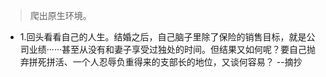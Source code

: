 >爬出原生环境。

- 1.回头看看自己的人生。结婚之后，自己脑子里除了保险的销售目标，就是公司业绩······甚至从没有和妻子享受过独处的时间。但结果又如何呢？要自己抛弃拼死拼活、一个人忍辱负重得来的支部长的地位，又谈何容易？ --摘抄
